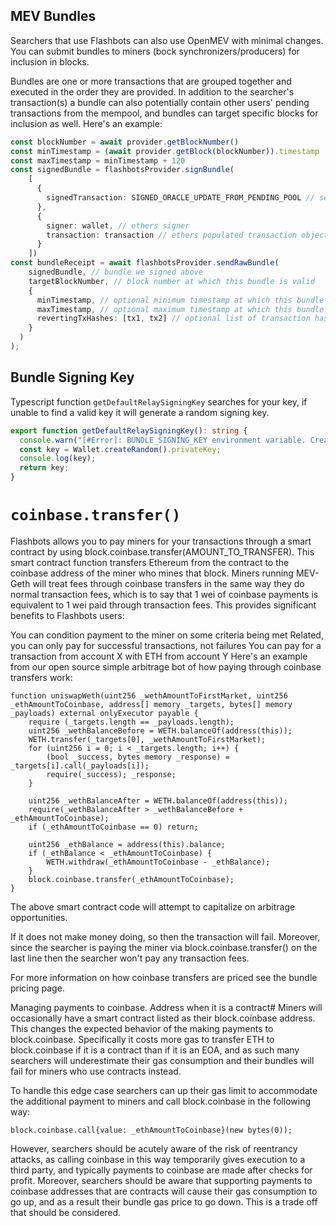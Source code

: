 ## MEV Bundles

Searchers that use Flashbots can also use OpenMEV with minimal changes. You can submit bundles to miners (bock synchronizers/producers) for inclusion in blocks.

Bundles are one or more transactions that are grouped together and executed in the order they are provided. In addition to the searcher's transaction(s) a bundle can also potentially contain other users' pending transactions from the mempool, and bundles can target specific blocks for inclusion as well. Here's an example:

```typescript
const blockNumber = await provider.getBlockNumber()
const minTimestamp = (await provider.getBlock(blockNumber)).timestamp
const maxTimestamp = minTimestamp + 120
const signedBundle = flashbotsProvider.signBundle(
    [
      {
        signedTransaction: SIGNED_ORACLE_UPDATE_FROM_PENDING_POOL // serialized signed transaction hex
      },
      {
        signer: wallet, // ethers signer
        transaction: transaction // ethers populated transaction object
      }
    ])
const bundleReceipt = await flashbotsProvider.sendRawBundle(
    signedBundle, // bundle we signed above
    targetBlockNumber, // block number at which this bundle is valid
    {
      minTimestamp, // optional minimum timestamp at which this bundle is valid (inclusive)
      maxTimestamp, // optional maximum timestamp at which this bundle is valid (inclusive)
      revertingTxHashes: [tx1, tx2] // optional list of transaction hashes allowed to revert. Without specifying here, any revert invalidates the entire bundle.
    }
  )
);
```

## Bundle Signing Key 

Typescript function `getDefaultRelaySigningKey` searches for your key, if unable to find a valid key it will generate a random signing key.

```typescript
export function getDefaultRelaySigningKey(): string {
  console.warn("[#Error]: BUNDLE_SIGNING_KEY environment variable. Creating random signing key, this searcher will not be building a reputation for next run")
  const key = Wallet.createRandom().privateKey;
  console.log(key);
  return key;
}
```


# `coinbase.transfer()`

Flashbots allows you to pay miners for your transactions through a smart contract by using block.coinbase.transfer(AMOUNT_TO_TRANSFER). This smart contract function transfers Ethereum from the contract to the coinbase address of the miner who mines that block. Miners running MEV-Geth will treat fees through coinbase transfers in the same way they do normal transaction fees, which is to say that 1 wei of coinbase payments is equivalent to 1 wei paid through transaction fees. This provides significant benefits to Flashbots users:

You can condition payment to the miner on some criteria being met
Related, you can only pay for successful transactions, not failures
You can pay for a transaction from account X with ETH from account Y
Here's an example from our open source simple arbitrage bot of how paying through coinbase transfers work:

```solidity
function uniswapWeth(uint256 _wethAmountToFirstMarket, uint256 _ethAmountToCoinbase, address[] memory _targets, bytes[] memory _payloads) external onlyExecutor payable {
    require (_targets.length == _payloads.length);
    uint256 _wethBalanceBefore = WETH.balanceOf(address(this));
    WETH.transfer(_targets[0], _wethAmountToFirstMarket);
    for (uint256 i = 0; i < _targets.length; i++) {
        (bool _success, bytes memory _response) = _targets[i].call(_payloads[i]);
        require(_success); _response;
    }

    uint256 _wethBalanceAfter = WETH.balanceOf(address(this));
    require(_wethBalanceAfter > _wethBalanceBefore + _ethAmountToCoinbase);
    if (_ethAmountToCoinbase == 0) return;

    uint256 _ethBalance = address(this).balance;
    if (_ethBalance < _ethAmountToCoinbase) {
        WETH.withdraw(_ethAmountToCoinbase - _ethBalance);
    }
    block.coinbase.transfer(_ethAmountToCoinbase);
}

```
The above smart contract code will attempt to capitalize on arbitrage opportunities. 

If it does not make money doing, so then the transaction will fail. Moreover, since the searcher is paying the miner via block.coinbase.transfer() on the last line then the searcher won't pay any transaction fees.

For more information on how coinbase transfers are priced see the bundle pricing page.

Managing payments to coinbase. Address when it is a contract#
Miners will occasionally have a smart contract listed as their block.coinbase address. This changes the expected behavior of the making payments to block.coinbase. Specifically it costs more gas to transfer ETH to block.coinbase if it is a contract than if it is an EOA, and as such many searchers will underestimate their gas consumption and their bundles will fail for miners who use contracts instead.

To handle this edge case searchers can up their gas limit to accommodate the additional payment to miners and call block.coinbase in the following way:

```solidity
block.coinbase.call{value: _ethAmountToCoinbase}(new bytes(0));
```

However, searchers should be acutely aware of the risk of reentrancy attacks, as calling coinbase in this way temporarily gives execution to a third party, and typically payments to coinbase are made after checks for profit. Moreover, searchers should be aware that supporting payments to coinbase addresses that are contracts will cause their gas consumption to go up, and as a result their bundle gas price to go down. This is a trade off that should be considered.